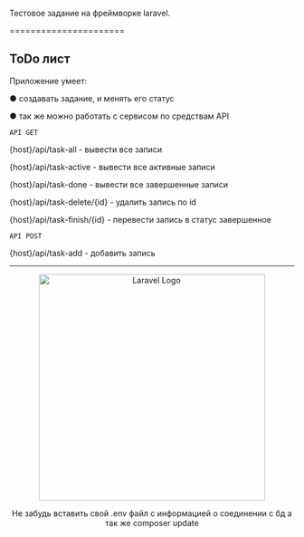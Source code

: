 Тестовое задание на фреймворке laravel.

======================

ToDo лист
------------

Приложение умеет:    

● создавать задание, и менять его статус

● так же можно работать с сервисом по средствам API


    API GET
    
{host}/api/task-all - вывести все записи
    
{host}/api/task-active - вывести все активные записи
    
{host}/api/task-done - вывести все завершенные записи
    
{host}/api/task-delete/{id} - удалить запись по id
    
{host}/api/task-finish/{id} - перевести запись в статус завершенное
    
    API POST
    
{host}/api/task-add - добавить запись

-------


<p align="center"><a href="https://laravel.com" target="_blank"><img src="https://raw.githubusercontent.com/laravel/art/master/logo-lockup/5%20SVG/2%20CMYK/1%20Full%20Color/laravel-logolockup-cmyk-red.svg" width="400" alt="Laravel Logo"></a></p>
<p align="center">
Не забудь вставить свой .env файл с информацией о соединении с бд
а так же composer update
</p>
